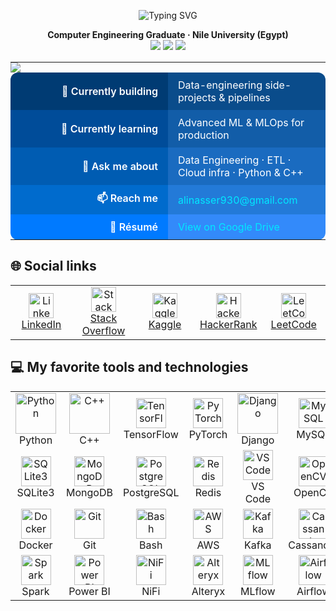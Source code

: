 <!-- ======================  HERO SECTION  ====================== -->

<p align="center">
  <img src="https://readme-typing-svg.demolab.com?font=Fira+Code&size=28&pause=1500&color=00BFFF&center=true&vCenter=true&width=1000&lines=Hi+%F0%9F%91%8B+I'm+Ali+Nasser+Badawy;Computer+Engineering+Graduate+%F0%9F%92%BB;Data+%26+Software+Engineer+in+the+Making" alt="Typing SVG">
</p>

<p align="center">
  <b>Computer Engineering Graduate · Nile University (Egypt)</b> <br/>
  <img src="https://img.shields.io/badge/-Data%20Engineering-0A66C2?style=for-the-badge&logo=Apache%20Airflow&logoColor=white"/>
  <img src="https://img.shields.io/badge/-Data%20Science-2596be?style=for-the-badge&logo=apachespark&logoColor=white"/>
<!--   <img src="https://img.shields.io/badge/-Data%20Science-2596be?style=for-the-badge&logo=pytorch&logoColor=white"/> -->
  <img src="https://img.shields.io/badge/-Software%20Engineering-6F42C1?style=for-the-badge&logo=python&logoColor=white"/>
  
</p>



<!-- ======================  END HERO  ====================== -->

<!-- ======================  QUICK FACTS  ====================== -->

<table align="center" style="border-collapse:collapse;">
  <!-- Decorative wave -->
  <tr>
    <td colspan="2" style="padding:0;border:none;">
      <img src="https://capsule-render.vercel.app/api?type=waving&color=0:00BFFF,100:0066FF&height=60&section=header"/>
    </td>
  </tr>

  <!-- Row 1 -->
  <tr>
    <td align="right" width="220"
        style="padding:10px 16px;font-weight:600;background:#003B73;color:#fff;border-radius:12px 0 0 0;">
      🚀  Currently&nbsp;building
    </td>
    <td align="left"
        style="padding:10px 16px;background:#0A4C8B;color:#fff;border-radius:0 12px 0 0;">
      Data-engineering side-projects & pipelines
    </td>
  </tr>

  <!-- Row 2 -->
  <tr>
    <td align="right"
        style="padding:10px 16px;font-weight:600;background:#004C99;color:#fff;">
      🌱  Currently&nbsp;learning
    </td>
    <td align="left"
        style="padding:10px 16px;background:#125DA8;color:#fff;">
      Advanced ML & MLOps for production
    </td>
  </tr>

  <!-- Row 3 -->
  <tr>
    <td align="right"
        style="padding:10px 16px;font-weight:600;background:#005CB2;color:#fff;">
      💬  Ask&nbsp;me&nbsp;about
    </td>
    <td align="left"
        style="padding:10px 16px;background:#1A6BC0;color:#fff;">
      Data Engineering · ETL · Cloud infra · Python & C++
    </td>
  </tr>

  <!-- Row 4 -->
  <tr>
    <td align="right"
        style="padding:10px 16px;font-weight:600;background:#006BCD;color:#fff;">
      📫  Reach&nbsp;me
    </td>
    <td align="left"
        style="padding:10px 16px;background:#237AD8;color:#fff;">
      <a href="mailto:alinasser930@gmail.com" style="color:#00E8FF;text-decoration:none;">
        alinasser930@gmail.com
      </a>
    </td>
  </tr>

  <!-- Row 5 -->
  <tr>
    <td align="right"
        style="padding:10px 16px;font-weight:600;background:#007AFF;color:#fff;border-radius:0 0 0 12px;">
      📄  Résumé
    </td>
    <td align="left"
        style="padding:10px 16px;background:#338AFA;color:#fff;border-radius:0 0 12px 0;">
      <a href="https://drive.google.com/file/d/1It9c2yYH0fZtNa_T791YxVqHvdWKi1a3/view?usp=drive"
         target="_blank" style="color:#00E8FF;text-decoration:none;">
        View on Google Drive
      </a>
    </td>
  </tr>
</table>



## 🌐 Social links
<div align="center">
  <table>
    <tr>
      <td align="center" width="90">
        <a href="https://www.linkedin.com/in/alibadawy/" target="_blank" rel="noreferrer">
          <img src="https://raw.githubusercontent.com/rahuldkjain/github-profile-readme-generator/master/src/images/icons/Social/linked-in-alt.svg"
               alt="LinkedIn" width="40" height="40" /><br>
          LinkedIn
        </a>
      </td>
      <td align="center" width="90">
        <a href="https://stackoverflow.com/users/22475460/ali-nasser-badawy" target="_blank" rel="noreferrer">
          <img src="https://raw.githubusercontent.com/rahuldkjain/github-profile-readme-generator/master/src/images/icons/Social/stack-overflow.svg"
               alt="Stack Overflow" width="40" height="40" /><br>
          Stack Overflow
        </a>
      </td>
      <td align="center" width="90">
        <a href="https://www.kaggle.com/alinasserbadawy" target="_blank" rel="noreferrer">
          <img src="https://raw.githubusercontent.com/rahuldkjain/github-profile-readme-generator/master/src/images/icons/Social/kaggle.svg"
               alt="Kaggle" width="40" height="40" /><br>
          Kaggle
        </a>
      </td>
      <td align="center" width="90">
        <a href="https://www.hackerrank.com/alinasser930" target="_blank" rel="noreferrer">
          <img src="https://raw.githubusercontent.com/rahuldkjain/github-profile-readme-generator/master/src/images/icons/Social/hackerrank.svg"
               alt="HackerRank" width="40" height="40" /><br>
          HackerRank
        </a>
      </td>
      <td align="center" width="90">
        <a href="https://leetcode.com/u/Ali_Badawy/" target="_blank" rel="noreferrer">
          <img src="https://raw.githubusercontent.com/rahuldkjain/github-profile-readme-generator/master/src/images/icons/Social/leet-code.svg"
               alt="LeetCode" width="40" height="40" /><br>
          LeetCode
        </a>
    </tr>
  </table>
</div>


## 💻 My favorite tools and technologies
<div align="center">
  <table>
    <!-- Row 1 -->
    <tr>
      <td width="100" align="center"><img src="https://techstack-generator.vercel.app/python-icon.svg"                        alt="Python"       width="65"><br>Python</td>
      <td width="100" align="center"><img src="https://techstack-generator.vercel.app/cpp-icon.svg"                           alt="C++"          width="65"><br>C++</td>
      <td width="100" align="center"><img src="https://skillicons.dev/icons?i=tensorflow"                                     alt="TensorFlow"   width="48"><br>TensorFlow</td>
      <td width="100" align="center"><img src="https://skillicons.dev/icons?i=pytorch"                                        alt="PyTorch"      width="48"><br>PyTorch</td>
      <td width="100" align="center"><img src="https://techstack-generator.vercel.app/django-icon.svg"                        alt="Django"       width="65"><br>Django</td>
      <td width="100" align="center"><img src="https://skillicons.dev/icons?i=mysql"                                          alt="MySQL"        width="48"><br>MySQL</td>
    </tr>
        <!-- Row 2 -->
    <tr>
      <td width="100" align="center"><img src="https://skillicons.dev/icons?i=sqlite"                                         alt="SQLite3"      width="48"><br>SQLite3</td>
      <td width="100" align="center"><img src="https://skillicons.dev/icons?i=mongodb"                                        alt="MongoDB"      width="48"><br>MongoDB</td>
      <td width="100" align="center"><img src="https://skillicons.dev/icons?i=postgresql"                                     alt="PostgreSQL"   width="48"><br>PostgreSQL</td>
      <td width="100" align="center"><img src="https://skillicons.dev/icons?i=redis"                                          alt="Redis"        width="48"><br>Redis</td>
      <td width="100" align="center"><img src="https://skillicons.dev/icons?i=vscode"                                         alt="VS Code"      width="48"><br>VS Code</td>
      <td width="100" align="center"><img src="https://skillicons.dev/icons?i=opencv"                                         alt="OpenCV"       width="48"><br>OpenCV</td>
    </tr>
        <!-- Row 3 -->
    <tr>
      <td width="100" align="center"><img src="https://skillicons.dev/icons?i=docker"                                         alt="Docker"       width="48"><br>Docker</td>
      <td width="100" align="center"><img src="https://skillicons.dev/icons?i=git"                                            alt="Git"          width="48"><br>Git</td>
      <td width="100" align="center"><img src="https://skillicons.dev/icons?i=bash"                                            alt="Bash"         width="48"><br>Bash</td>
      <td width="100" align="center"><img src="https://skillicons.dev/icons?i=aws"                                            alt="AWS"          width="48"><br>AWS</td>
      <td width="100" align="center"><img src="https://skillicons.dev/icons?i=kafka"                                          alt="Kafka"        width="48"><br>Kafka</td>
      <td width="100" align="center"><img src="https://skillicons.dev/icons?i=cassandra"                                      alt="Cassandra"    width="48"><br>Cassandra</td>
    </tr>
        <!-- Row 4 -->
    <tr>
      <td width="100" align="center"><img src="https://cdn.jsdelivr.net/gh/simple-icons/simple-icons/icons/apachespark.svg"   alt="Spark"        width="48"><br>Spark</td>
      <td width="100" align="center"><img src="https://cdn.jsdelivr.net/gh/simple-icons/simple-icons/icons/powerbi.svg"       alt="Power BI"     width="48"><br>Power BI</td>
      <td width="100" align="center"><img src="https://cdn.jsdelivr.net/gh/simple-icons/simple-icons/icons/apachenifi.svg"    alt="NiFi"         width="48"><br>NiFi</td>
      <td width="100" align="center"><img src="https://cdn.jsdelivr.net/gh/simple-icons/simple-icons/icons/alteryx.svg"        alt="Alteryx"      width="48"><br>Alteryx</td>
      <td width="100" align="center"><img src="https://cdn.jsdelivr.net/gh/simple-icons/simple-icons/icons/mlflow.svg"        alt="MLflow"       width="48"><br>MLflow</td>
      <td width="100" align="center"><img src="https://cdn.jsdelivr.net/gh/simple-icons/simple-icons/icons/apacheairflow.svg" alt="Airflow"      width="48"><br>Airflow</td>
    </tr>
        <!-- Row 5 -->
<!--     <tr> -->
<!--       <td width="100" align="center"><img src="https://raw.githubusercontent.com/google/automl/master/assets/automl-logo.svg?raw=true" alt="AutoML"   width="48"><br>AutoML</td> -->
<!--       <td width="100" align="center"><img src="https://skillicons.dev/icons?i=neo4j"                                          alt="Neo4j"        width="48"><br>Neo4j</td> -->
<!--       <td width="100" align="center"><img src="https://raw.githubusercontent.com/qdrant/qdrant/master/docs/public/logo.svg?raw=true"   alt="Qdrant"       width="48"><br>Qdrant</td> -->
<!--       <td width="100" align="center"><img src="https://skillicons.dev/icons?i=snowflake"                                       alt="Snowflake"    width="48"><br>Snowflake</td> -->
<!--       <td width="100" align="center"><img src="https://cdn.jsdelivr.net/gh/simple-icons/simple-icons/icons/ibmcloud.svg"      alt="IBM Cloud"    width="48"><br>IBM Cloud</td> -->
<!--       <td width="100" align="center"><img src="https://raw.githubusercontent.com/geopandas/geopandas/main/doc/_static/logo.svg?raw=true" alt="GeoPandas" width="48"><br>GeoPandas</td> -->
<!--     </tr> -->
  </table>
</div>

